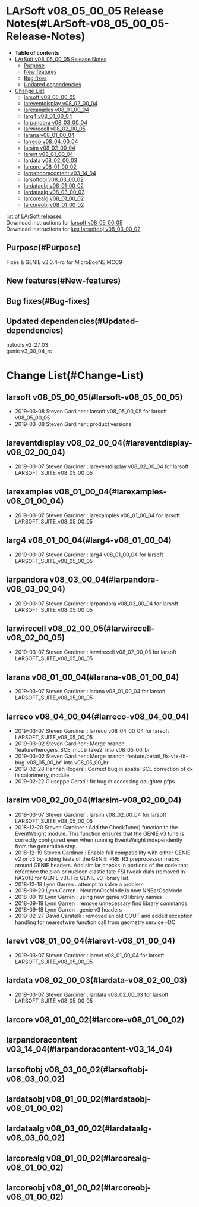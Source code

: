 LArSoft v08\_05\_00\_05 Release Notes(#LArSoft-v08_05_00_05-Release-Notes)
=============================================================================

-   **Table of contents**
-   [LArSoft v08\_05\_00\_05 Release Notes](#LArSoft-v08_05_00_05-Release-Notes)
    -   [Purpose](#Purpose)
    -   [New features](#New-features)
    -   [Bug fixes](#Bug-fixes)
    -   [Updated dependencies](#Updated-dependencies)
-   [Change List](#Change-List)
    -   [larsoft v08\_05\_00\_05](#larsoft-v08_05_00_05)
    -   [lareventdisplay v08\_02\_00\_04](#lareventdisplay-v08_02_00_04)
    -   [larexamples v08\_01\_00\_04](#larexamples-v08_01_00_04)
    -   [larg4 v08\_01\_00\_04](#larg4-v08_01_00_04)
    -   [larpandora v08\_03\_00\_04](#larpandora-v08_03_00_04)
    -   [larwirecell v08\_02\_00\_05](#larwirecell-v08_02_00_05)
    -   [larana v08\_01\_00\_04](#larana-v08_01_00_04)
    -   [larreco v08\_04\_00\_04](#larreco-v08_04_00_04)
    -   [larsim v08\_02\_00\_04](#larsim-v08_02_00_04)
    -   [larevt v08\_01\_00\_04](#larevt-v08_01_00_04)
    -   [lardata v08\_02\_00\_03](#lardata-v08_02_00_03)
    -   [larcore v08\_01\_00\_02](#larcore-v08_01_00_02)
    -   [larpandoracontent v03\_14\_04](#larpandoracontent-v03_14_04)
    -   [larsoftobj v08\_03\_00\_02](#larsoftobj-v08_03_00_02)
    -   [lardataobj v08\_01\_00\_02](#lardataobj-v08_01_00_02)
    -   [lardataalg v08\_03\_00\_02](#lardataalg-v08_03_00_02)
    -   [larcorealg v08\_01\_00\_02](#larcorealg-v08_01_00_02)
    -   [larcoreobj v08\_01\_00\_02](#larcoreobj-v08_01_00_02)

[list of LArSoft releases](LArSoft_release_list)\
Download instructions for [larsoft v08\_05\_00\_05](http://scisoft.fnal.gov/scisoft/bundles/larsoft/v08_05_00_05/larsoft-v08_05_00_05.html)\
Download instructions for [just larsoftobj v08\_03\_00\_02](http://scisoft.fnal.gov/scisoft/bundles/larsoftobj/v08_03_00_02/larsoftobj-v08_03_00_02.html)

Purpose(#Purpose)
--------------------

Fixes & GENIE v3.0.4-rc for MicroBooNE MCC9

New features(#New-features)
------------------------------

Bug fixes(#Bug-fixes)
------------------------

Updated dependencies(#Updated-dependencies)
----------------------------------------------

nutools v2\_27\_03\
genie v3\_00\_04\_rc

Change List(#Change-List)
============================

larsoft v08\_05\_00\_05(#larsoft-v08_05_00_05)
-------------------------------------------------

-   2019-03-08 Steven Gardiner : larsoft v08\_05\_00\_05 for larsoft v08\_05\_00\_05
-   2019-03-08 Steven Gardiner : product versions

lareventdisplay v08\_02\_00\_04(#lareventdisplay-v08_02_00_04)
-----------------------------------------------------------------

-   2019-03-07 Steven Gardiner : lareventdisplay v08\_02\_00\_04 for larsoft LARSOFT\_SUITE\_v08\_05\_00\_05

larexamples v08\_01\_00\_04(#larexamples-v08_01_00_04)
---------------------------------------------------------

-   2019-03-07 Steven Gardiner : larexamples v08\_01\_00\_04 for larsoft LARSOFT\_SUITE\_v08\_05\_00\_05

larg4 v08\_01\_00\_04(#larg4-v08_01_00_04)
---------------------------------------------

-   2019-03-07 Steven Gardiner : larg4 v08\_01\_00\_04 for larsoft LARSOFT\_SUITE\_v08\_05\_00\_05

larpandora v08\_03\_00\_04(#larpandora-v08_03_00_04)
-------------------------------------------------------

-   2019-03-07 Steven Gardiner : larpandora v08\_03\_00\_04 for larsoft LARSOFT\_SUITE\_v08\_05\_00\_05

larwirecell v08\_02\_00\_05(#larwirecell-v08_02_00_05)
---------------------------------------------------------

-   2019-03-07 Steven Gardiner : larwirecell v08\_02\_00\_05 for larsoft LARSOFT\_SUITE\_v08\_05\_00\_05

larana v08\_01\_00\_04(#larana-v08_01_00_04)
-----------------------------------------------

-   2019-03-07 Steven Gardiner : larana v08\_01\_00\_04 for larsoft LARSOFT\_SUITE\_v08\_05\_00\_05

larreco v08\_04\_00\_04(#larreco-v08_04_00_04)
-------------------------------------------------

-   2019-03-07 Steven Gardiner : larreco v08\_04\_00\_04 for larsoft LARSOFT\_SUITE\_v08\_05\_00\_05
-   2019-03-02 Steven Gardiner : Merge branch ‘feature/herogers\_SCE\_mcc9\_take2’ into v08\_05\_00\_br
-   2019-03-02 Steven Gardiner : Merge branch ‘feature/cerati\_fix-vtx-fit-bug-v08\_05\_00\_br’ into v08\_05\_00\_br
-   2019-02-28 Hannah Rogers : Correct bug in spatial SCE correction of dx in calorimetry\_module
-   2019-02-22 Giuseppe Cerati : fix bug in accessing daughter pfps

larsim v08\_02\_00\_04(#larsim-v08_02_00_04)
-----------------------------------------------

-   2019-03-07 Steven Gardiner : larsim v08\_02\_00\_04 for larsoft LARSOFT\_SUITE\_v08\_05\_00\_05
-   2018-12-20 Steven Gardiner : Add the CheckTune() function to the EventWeight module. This function ensures that the GENIE v3 tune is correctly configured even when running EventWeight independently from the generation step.
-   2018-12-19 Steven Gardiner : Enable full compatibility with either GENIE v2 or v3 by adding tests of the GENIE\_PRE\_R3 preprocessor macro around GENIE headers. Add similar checks in portions of the code that reference the pion or nucleon elastic fate FSI tweak dials (removed in hA2018 for GENIE v3). Fix GENIE v3 library list.
-   2018-12-18 Lynn Garren : attempt to solve a problem
-   2018-09-20 Lynn Garren : NeutronOscMode is now NNBarOscMode
-   2018-09-19 Lynn Garren : using new genie v3 library names
-   2018-09-18 Lynn Garren : remove unnecessary find library commands
-   2018-09-18 Lynn Garren : genie v3 headers
-   2019-02-27 David Caratelli : removed an old COUT and added exception handling for nearestwire function call from geometry service –DC

larevt v08\_01\_00\_04(#larevt-v08_01_00_04)
-----------------------------------------------

-   2019-03-07 Steven Gardiner : larevt v08\_01\_00\_04 for larsoft LARSOFT\_SUITE\_v08\_05\_00\_05

lardata v08\_02\_00\_03(#lardata-v08_02_00_03)
-------------------------------------------------

-   2019-03-07 Steven Gardiner : lardata v08\_02\_00\_03 for larsoft LARSOFT\_SUITE\_v08\_05\_00\_05

larcore v08\_01\_00\_02(#larcore-v08_01_00_02)
-------------------------------------------------

larpandoracontent v03\_14\_04(#larpandoracontent-v03_14_04)
--------------------------------------------------------------

larsoftobj v08\_03\_00\_02(#larsoftobj-v08_03_00_02)
-------------------------------------------------------

lardataobj v08\_01\_00\_02(#lardataobj-v08_01_00_02)
-------------------------------------------------------

lardataalg v08\_03\_00\_02(#lardataalg-v08_03_00_02)
-------------------------------------------------------

larcorealg v08\_01\_00\_02(#larcorealg-v08_01_00_02)
-------------------------------------------------------

larcoreobj v08\_01\_00\_02(#larcoreobj-v08_01_00_02)
-------------------------------------------------------
